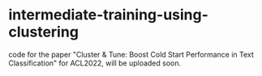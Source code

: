 # intermediate-training-using-clustering
code for the paper "Cluster &amp; Tune: Boost Cold Start Performance in Text Classification" for ACL2022, will be uploaded soon.
